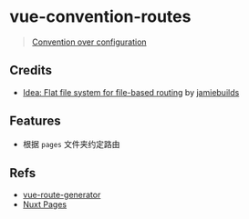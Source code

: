 # vue-convention-routes

> [Convention over configuration](https://en.wikipedia.org/wiki/Convention_over_configuration)

## Credits

- [Idea: Flat file system for file-based routing](https://gist.github.com/jamiebuilds/86d467ee4353cb316edce8e69ad19237) by [jamiebuilds](https://gist.github.com/jamiebuilds)

## Features

- 根据 `pages` 文件夹约定路由

## Refs

- [vue-route-generator](https://github.com/ktsn/vue-route-generator)
- [Nuxt Pages](https://github.com/nuxt/framework/blob/main/packages/nuxt/src/pages/utils.ts)
